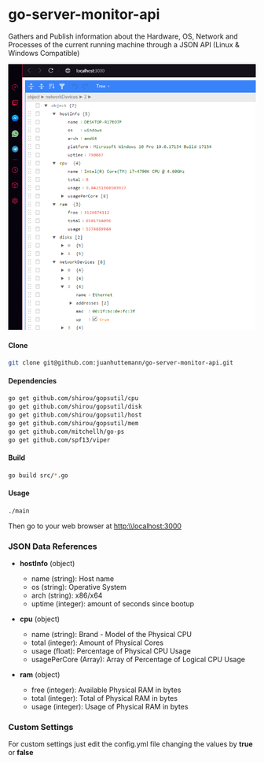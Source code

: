 # go-server-monitor-api

Gathers and Publish information about the Hardware, OS, Network and Processes of the current running machine through a JSON API (Linux & Windows Compatible)

![preview](https://raw.githubusercontent.com/juanhuttemann/go-server-monitor-api/master/images/preview.png)


#### Clone 

```sh
git clone git@github.com:juanhuttemann/go-server-monitor-api.git
```

#### Dependencies 

```sh
go get github.com/shirou/gopsutil/cpu
go get github.com/shirou/gopsutil/disk
go get github.com/shirou/gopsutil/host
go get github.com/shirou/gopsutil/mem
go get github.com/mitchellh/go-ps
go get github.com/spf13/viper
```

#### Build 

```sh
go build src/*.go
```

#### Usage

```sh
./main
```

Then go to your web browser at [http:\\\localhost:3000](http:\\localhost:3000)


### JSON Data References

* **hostInfo** (object)
    * name (string): Host name
    * os (string): Operative System
    * arch (string): x86/x64
    * uptime (integer): amount of seconds since bootup
    
* **cpu** (object)
    * name (string): Brand - Model of the Physical CPU
    * total (integer): Amount of Physical Cores
    * usage (float): Percentage of Physical CPU Usage
    * usagePerCore (Array): Array of Percentage of Logical CPU Usage
    
* **ram** (object)
    * free (integer): Available Physical RAM in bytes
    * total (integer): Total of Physical RAM in bytes
    * usage (integer): Usage of Physical RAM in bytes



### Custom Settings

For custom settings just edit the config.yml file changing the values by **true** or **false**
    
       
       
